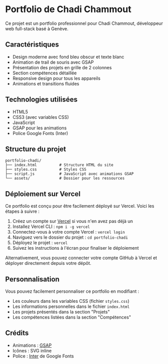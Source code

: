 # Portfolio de Chadi Chammout

Ce projet est un portfolio professionnel pour Chadi Chammout, développeur web full-stack basé à Genève.

## Caractéristiques

- Design moderne avec fond bleu obscur et texte blanc
- Animation de trail de souris avec GSAP
- Présentation des projets en grille de 2 colonnes
- Section compétences détaillée
- Responsive design pour tous les appareils
- Animations et transitions fluides

## Technologies utilisées

- HTML5
- CSS3 (avec variables CSS)
- JavaScript
- GSAP pour les animations
- Police Google Fonts (Inter)

## Structure du projet

```
portfolio-chadi/
├── index.html          # Structure HTML du site
├── styles.css          # Styles CSS
├── script.js           # JavaScript avec animations GSAP
└── assets/             # Dossier pour les ressources
```

## Déploiement sur Vercel

Ce portfolio est conçu pour être facilement déployé sur Vercel. Voici les étapes à suivre :

1. Créez un compte sur [Vercel](https://vercel.com) si vous n'en avez pas déjà un
2. Installez Vercel CLI : `npm i -g vercel`
3. Connectez-vous à votre compte Vercel : `vercel login`
4. Naviguez vers le dossier du projet : `cd portfolio-chadi`
5. Déployez le projet : `vercel`
6. Suivez les instructions à l'écran pour finaliser le déploiement

Alternativement, vous pouvez connecter votre compte GitHub à Vercel et déployer directement depuis votre dépôt.

## Personnalisation

Vous pouvez facilement personnaliser ce portfolio en modifiant :

- Les couleurs dans les variables CSS (fichier `styles.css`)
- Les informations personnelles dans le fichier `index.html`
- Les projets présentés dans la section "Projets"
- Les compétences listées dans la section "Compétences"

## Crédits

- Animations : [GSAP](https://greensock.com/gsap/)
- Icônes : SVG inline
- Police : [Inter](https://fonts.google.com/specimen/Inter) de Google Fonts
